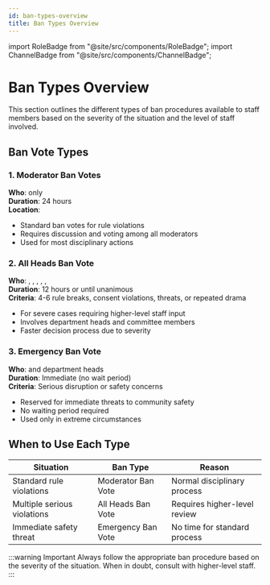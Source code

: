 ```yaml
---
id: ban-types-overview
title: Ban Types Overview
---
```


import RoleBadge from "@site/src/components/RoleBadge";
import ChannelBadge from "@site/src/components/ChannelBadge";

# Ban Types Overview

This section outlines the different types of ban procedures available to staff members based on the severity of the situation and the level of staff involved.

## Ban Vote Types

### 1. Moderator Ban Votes

**Who**: <RoleBadge role="Moderator" badgeIcon="moderator_role_icon.png" color="#e68027" /> only  
**Duration**: 24 hours  
**Location**: <ChannelBadge label="📙moderator-only" link="https://discord.com/channels/734595073920204940/943466763314663474"/>

- Standard ban votes for rule violations
- Requires discussion and voting among all moderators
- Used for most disciplinary actions

### 2. All Heads Ban Vote

**Who**: <RoleBadge role="HR" color="#ff6b6b" />, <RoleBadge role="Event Head" color="#f75edb" />, <RoleBadge role="Head Moderator" color="#e68027" />, <RoleBadge role="Server Committee Member" badgeIcon="server_committee_role_icon.webp" color="#db1cb8" />, <RoleBadge role="Head of Security" color="#ff0000" />, <RoleBadge role="Event Committee" color="#f75edb" />  
**Duration**: 12 hours or until unanimous  
**Criteria**: 4-6 rule breaks, consent violations, threats, or repeated drama

- For severe cases requiring higher-level staff input
- Involves department heads and committee members
- Faster decision process due to severity

### 3. Emergency Ban Vote

**Who**: <RoleBadge role="Lewd Governor" color="#ff6b6b" /> and department heads  
**Duration**: Immediate (no wait period)  
**Criteria**: Serious disruption or safety concerns

- Reserved for immediate threats to community safety
- No waiting period required
- Used only in extreme circumstances

## When to Use Each Type

| Situation                   | Ban Type           | Reason                       |
| --------------------------- | ------------------ | ---------------------------- |
| Standard rule violations    | Moderator Ban Vote | Normal disciplinary process  |
| Multiple serious violations | All Heads Ban Vote | Requires higher-level review |
| Immediate safety threat     | Emergency Ban Vote | No time for standard process |

:::warning Important
Always follow the appropriate ban procedure based on the severity of the situation. When in doubt, consult with higher-level staff.
:::
